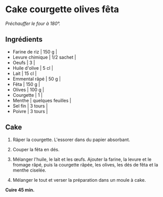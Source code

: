 # Cake courgette olives fêta

_Préchauffer le four à 180°._

## Ingrédients

- Farine de riz | 150 g |
- Levure chimique | 1/2 sachet |
- Oeufs | 3 |
- Huile d'olive | 5 cl |
- Lait | 15 cl |
- Emmental râpé | 50 g |
- Fêta | 150 g |
- Olives | 100 g |
- Courgette | 1 |
- Menthe | quelques feuilles |
- Sel fin | 3 tours |
- Poivre | 3 tours |

## Cake

1. Râper la courgette. L'essorer dans du papier absorbant.

2. Couper la fêta en dés.

3. Mélanger l'huile, le lait et les œufs. Ajouter la farine, la levure et le fromage râpé, puis la courgette râpée, les olives, les dés de fêta et la menthe ciselée.

4. Mélanger le tout et verser la préparation dans un moule à cake.

**Cuire 45 min.**
